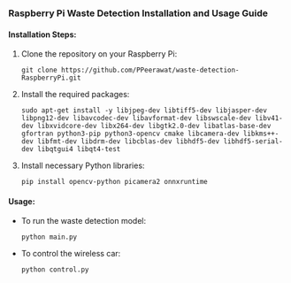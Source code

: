 ### Raspberry Pi Waste Detection Installation and Usage Guide

#### Installation Steps:

1. Clone the repository on your Raspberry Pi:

   ```
   git clone https://github.com/PPeerawat/waste-detection-RaspberryPi.git
   ```

2. Install the required packages:

   ```
   sudo apt-get install -y libjpeg-dev libtiff5-dev libjasper-dev libpng12-dev libavcodec-dev libavformat-dev libswscale-dev libv41-dev libxvidcore-dev libx264-dev libgtk2.0-dev libatlas-base-dev gfortran python3-pip python3-opencv cmake libcamera-dev libkms++-dev libfmt-dev libdrm-dev libcblas-dev libhdf5-dev libhdf5-serial-dev libqtgui4 libqt4-test
   ```

3. Install necessary Python libraries:

   ```
   pip install opencv-python picamera2 onnxruntime
   ```

#### Usage:

- To run the waste detection model:

  ```
  python main.py
  ```

- To control the wireless car:

  ```
  python control.py
  ```
